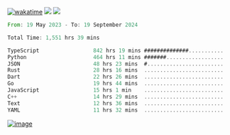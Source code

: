 [![wakatime](https://wakatime.com/badge/user/00eead22-fb14-4dd0-ab8a-3625cafbd50d.svg)](https://wakatime.com/@00eead22-fb14-4dd0-ab8a-3625cafbd50d)
![](https://komarev.com/ghpvc/?username=flatypus)
![](https://pixel.flatypus.me/flatypus?type=tracker)
<!--START_SECTION:waka-->

```rust
From: 19 May 2023 - To: 19 September 2024

Total Time: 1,551 hrs 39 mins

TypeScript                 842 hrs 19 mins ##############...........   54.03 %
Python                     464 hrs 11 mins #######..................   29.78 %
JSON                       48 hrs 23 mins  #........................   03.10 %
Rust                       28 hrs 16 mins  .........................   01.81 %
Dart                       22 hrs 26 mins  .........................   01.44 %
Go                         19 hrs 44 mins  .........................   01.27 %
JavaScript                 15 hrs 1 min    .........................   00.96 %
C++                        14 hrs 29 mins  .........................   00.93 %
Text                       12 hrs 36 mins  .........................   00.81 %
YAML                       11 hrs 32 mins  .........................   00.74 %
```

<!--END_SECTION:waka-->
[<img alt="image" src="https://github.com/flatypus/flatypus/assets/68029599/0a302dc1-501c-43a0-ae8d-37ec4817f3bd">](https://flatypus.me)

